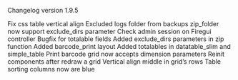 Changelog version 1.9.5
 
Fix css table vertical align
Excluded logs folder from backups
zip_folder now support exclude_dirs parameter
Check admin session on Firegui controller
Bugfix for totalable fields
Added exclude_dirs parameters in zip function
Added barcode_print layout
Added totalables in datatable_slim and simple_table
Print barcode grid now accepts dimension parameters
Reinit components after redraw a grid
Vertical align middle in grid’s rows
Table sorting columns now are blue
